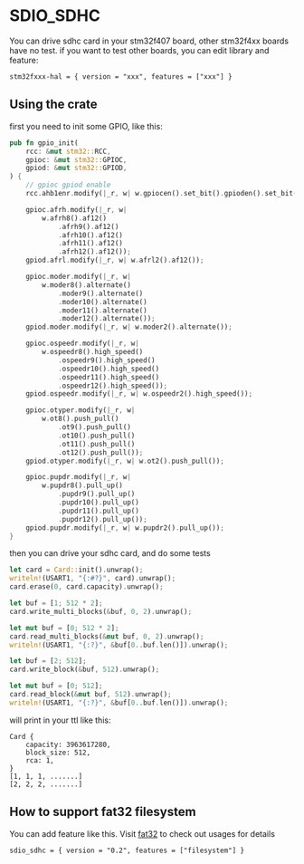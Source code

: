 # SDIO_SDHC
You can drive sdhc card in your stm32f407 board, other stm32f4xx boards have no test.
if you want to test other boards, you can edit library and feature:

```
stm32fxxx-hal = { version = "xxx", features = ["xxx"] }
```

## Using the crate

first you need to init some GPIO, like this:
```rust
pub fn gpio_init(
    rcc: &mut stm32::RCC,
    gpioc: &mut stm32::GPIOC,
    gpiod: &mut stm32::GPIOD,
) {
    // gpioc gpiod enable
    rcc.ahb1enr.modify(|_r, w| w.gpiocen().set_bit().gpioden().set_bit());

    gpioc.afrh.modify(|_r, w|
        w.afrh8().af12()
            .afrh9().af12()
            .afrh10().af12()
            .afrh11().af12()
            .afrh12().af12());
    gpiod.afrl.modify(|_r, w| w.afrl2().af12());

    gpioc.moder.modify(|_r, w|
        w.moder8().alternate()
            .moder9().alternate()
            .moder10().alternate()
            .moder11().alternate()
            .moder12().alternate());
    gpiod.moder.modify(|_r, w| w.moder2().alternate());

    gpioc.ospeedr.modify(|_r, w|
        w.ospeedr8().high_speed()
            .ospeedr9().high_speed()
            .ospeedr10().high_speed()
            .ospeedr11().high_speed()
            .ospeedr12().high_speed());
    gpiod.ospeedr.modify(|_r, w| w.ospeedr2().high_speed());

    gpioc.otyper.modify(|_r, w|
        w.ot8().push_pull()
            .ot9().push_pull()
            .ot10().push_pull()
            .ot11().push_pull()
            .ot12().push_pull());
    gpiod.otyper.modify(|_r, w| w.ot2().push_pull());

    gpioc.pupdr.modify(|_r, w|
        w.pupdr8().pull_up()
            .pupdr9().pull_up()
            .pupdr10().pull_up()
            .pupdr11().pull_up()
            .pupdr12().pull_up());
    gpiod.pupdr.modify(|_r, w| w.pupdr2().pull_up());
}
```

then you can drive your sdhc card, and do some tests
```rust
let card = Card::init().unwrap();
writeln!(USART1, "{:#?}", card).unwrap();
card.erase(0, card.capacity).unwrap();

let buf = [1; 512 * 2];
card.write_multi_blocks(&buf, 0, 2).unwrap();

let mut buf = [0; 512 * 2];
card.read_multi_blocks(&mut buf, 0, 2).unwrap();
writeln!(USART1, "{:?}", &buf[0..buf.len()]).unwrap();

let buf = [2; 512];
card.write_block(&buf, 512).unwrap();

let mut buf = [0; 512];
card.read_block(&mut buf, 512).unwrap();
writeln!(USART1, "{:?}", &buf[0..buf.len()]).unwrap();
```

will print in your ttl like this:
```
Card {
    capacity: 3963617280,
    block_size: 512,
    rca: 1,
}
[1, 1, 1, .......]
[2, 2, 2, .......]
```

## How to support fat32 filesystem

You can add feature like this. Visit [fat32](https://github.com/Spxg/fat32) to check out usages for details
```
sdio_sdhc = { version = "0.2", features = ["filesystem"] }
```